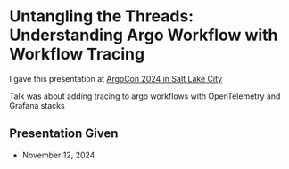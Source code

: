 # Untangling the Threads: Understanding Argo Workflow with Workflow Tracing

I gave this presentation at [ArgoCon 2024 in Salt Lake City](https://youtu.be/F0-D99NqBjs)

Talk was about adding tracing to argo workflows with OpenTelemetry and Grafana stacks

## Presentation Given

- November 12, 2024
